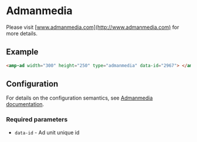 # Admanmedia

Please visit [www.admanmedia.com](http://www.admanmedia.com) for more details.

## Example

```html
<amp-ad width="300" height="250" type="admanmedia" data-id="2967"> </amp-ad>
```

## Configuration

For details on the configuration semantics, see [Admanmedia documentation](http://www.admanmedia.com).

### Required parameters

-   `data-id` - Ad unit unique id
